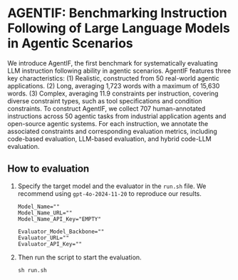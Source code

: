 # AGENTIF: Benchmarking Instruction Following of Large Language Models in Agentic Scenarios

We introduce AgentIF, the first benchmark for systematically evaluating LLM instruction following ability in agentic scenarios. AgentIF features three key characteristics: (1) Realistic, constructed from 50 real-world agentic applications. (2) Long, averaging 1,723 words with a maximum of 15,630 words. (3) Complex, averaging 11.9 constraints per instruction, covering diverse constraint types, such as tool specifications and condition constraints. To construct AgentIF, we collect 707 human-annotated instructions across 50 agentic tasks from industrial application agents and open-source agentic systems. For each instruction, we annotate the associated constraints and corresponding evaluation metrics, including code-based evaluation, LLM-based evaluation, and hybrid code-LLM evaluation.

## How to evaluation

1. Specify the target model and the evaluator in the `run.sh`  file. We recommend using `gpt-4o-2024-11-20` to reproduce our results.
    
    ```
    Model_Name=""
    Model_Name_URL=""
    Model_Name_API_Key="EMPTY"
    
    Evaluator_Model_Backbone=""
    Evaluator_URL=""
    Evaluator_API_Key=""
    ```
    
2. Then run the script to start the evaluation.
    
    ```
    sh run.sh
    ```